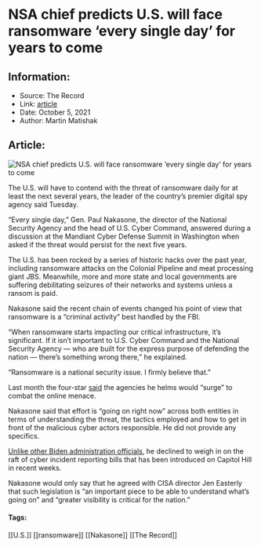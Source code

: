 # NSA chief predicts U.S. will face ransomware ‘every single day’ for years to come
### 

## Information:
+ Source: The Record
+ Link: [article](https://therecord.media/nsa-chief-predicts-u-s-will-face-ransomware-every-single-day-for-years-to-come/)
+ Date: October 5, 2021
+ Author: Martin Matishak


## Article:
![NSA chief predicts U.S. will face ransomware ‘every single day’ for years to come](https://therecord.media/wp-content/uploads/2021/10/MRW_3695_31978950087-1.jpg)

The U.S. will have to contend with the threat of ransomware daily for at least the next several years, the leader of the country’s premier digital spy agency said Tuesday.


“Every single day,” Gen. Paul Nakasone, the director of the National Security Agency and the head of U.S. Cyber Command, answered during a discussion at the Mandiant Cyber Defense Summit in Washington when asked if the threat would persist for the next five years.


The U.S. has been rocked by a series of historic hacks over the past year, including ransomware attacks on the Colonial Pipeline and meat processing giant JBS. Meanwhile, more and more state and local governments are suffering debilitating seizures of their networks and systems unless a ransom is paid.


Nakasone said the recent chain of events changed his point of view that ransomware is a “criminal activity” best handled by the FBI.


“When ransomware starts impacting our critical infrastructure, it’s significant. If it isn’t important to U.S. Cyber Command and the National Security Agency — who are built for the express purpose of defending the nation — there’s something wrong there,” he explained.


“Ransomware is a national security issue. I firmly believe that.”


Last month the four-star [said](https://apnews.com/article/technology-europe-national-security-c4c8dace4708035d059be0fcd10e9e18) the agencies he helms would “surge” to combat the online menace.


Nakasone said that effort is “going on right now” across both entities in terms of understanding the threat, the tactics employed and how to get in front of the malicious cyber actors responsible. He did not provide any specifics.


[Unlike other Biden administration officials](https://therecord.media/senior-cyber-officials-back-new-mandatory-reporting-of-breaches/), he declined to weigh in on the raft of cyber incident reporting bills that has been introduced on Capitol Hill in recent weeks.


Nakasone would only say that he agreed with CISA director Jen Easterly that such legislation is “an important piece to be able to understand what’s going on” and “greater visibility is critical for the nation.”





#### Tags:
[[U.S.]] [[ransomware]] [[Nakasone]] [[The Record]]
